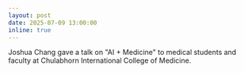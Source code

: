 ```yaml
---
layout: post
date: 2025-07-09 13:00:00
inline: true
---
```


Joshua Chang gave a talk on "AI + Medicine" to medical students and faculty at Chulabhorn International College of Medicine.  